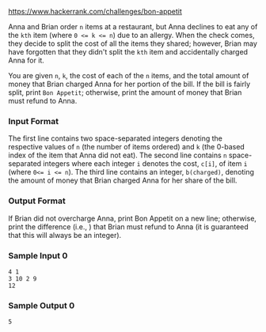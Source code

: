https://www.hackerrank.com/challenges/bon-appetit

Anna and Brian order `n` items at a restaurant, but Anna declines to eat any of the `kth` item (where `0 <= k <= n`) due to an allergy. When the check comes, they decide to split the cost of all the items they shared; however, Brian may have forgotten that they didn't split the `kth` item and accidentally charged Anna for it.

You are given `n`, `k`, the cost of each of the `n` items, and the total amount of money that Brian charged Anna for her portion of the bill. If the bill is fairly split, print `Bon Appetit`; otherwise, print the amount of money that Brian must refund to Anna.

### Input Format

The first line contains two space-separated integers denoting the respective values of `n` (the number of items ordered) and `k` (the 0-based index of the item that Anna did not eat). 
The second line contains `n` space-separated integers where each integer `i` denotes the cost, `c[i]`, of item `i` (where `0<= i <= n`). 
The third line contains an integer, `b(charged)`, denoting the amount of money that Brian charged Anna for her share of the bill.

### Output Format

If Brian did not overcharge Anna, print Bon Appetit on a new line; otherwise, print the difference (i.e., ) that Brian must refund to Anna (it is guaranteed that this will always be an integer).

### Sample Input 0
```
4 1
3 10 2 9
12
```
### Sample Output 0
```
5
```